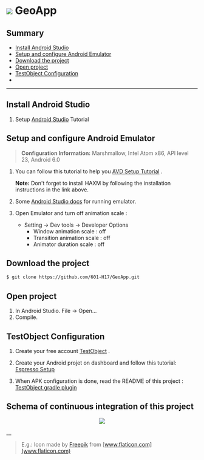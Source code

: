 # ![](http://image.noelshack.com/fichiers/2017/10/1488988686-school.png) GeoApp

## Summary

* [Install Android Studio](https://github.com/601-H17/GeoApp#install-android-studio)
* [Setup and configure Android Emulator](https://github.com/601-H17/GeoApp#setup-and-configure-android-emulator)
* [Download the project](https://github.com/601-H17/GeoApp#download-the-project)
* [Open project](https://github.com/601-H17/GeoApp#open-project)
* [TestObject Configuration](https://github.com/601-H17/GeoApp#TestObject-Configuration)
* [](https://github.com/601-H17/GeoApp#Schema-of-continuous-integration-of-this-project)

___

## Install Android Studio 

1. Setup [Android Studio](https://developer.android.com/studio/index.html) Tutorial

## Setup and configure Android Emulator
 > **Configuration Information:**
    Marshmallow, Intel Atom x86, API level 23, Android 6.0

1. You can follow this tutorial to help you
    [AVD Setup Tutorial](https://docs.nativescript.org/tooling/android-virtual-devices) .

   **Note:**
        Don't forget to install HAXM by following the installation instructions in the link above.
3. Some [Android Studio docs](https://developer.android.com/studio/run/emulator.html) for running emulator.
    
4. Open Emulator and turn off animation scale :

    - Setting -> Dev tools -> Developer Options
        - Window animation scale : off
        - Transition animation scale : off
        - Animator duration scale : off

## Download the project
```bash
$ git clone https://github.com/601-H17/GeoApp.git
```
## Open project

1. In Android Studio. File -> Open...
2. Compile.

## TestObject Configuration
1. Create your free account [TestObject](https://app.testobject.com/#/signup) . 
 
2. Create your Android projet on dashboard and follow this tutorial: [Espresso Setup](https://help.testobject.com/docs/testing-tools/robotium-espresso/setup/) 

3. When APK configuration is done, read the README of this project :  [TestObject gradle plugin](https://github.com/testobject/testobject-gradle-plugin)

## Schema of continuous integration of this project
<p align="center">
  <img src="https://cloud.githubusercontent.com/assets/5929986/23715737/a0365e38-03fb-11e7-9871-237aed5fe9a4.png" />
</p>





__
> E.g.: Icon made by [Freepik](http://www.freepik.com/) from [www.flaticon.com](www.flaticon.com) 